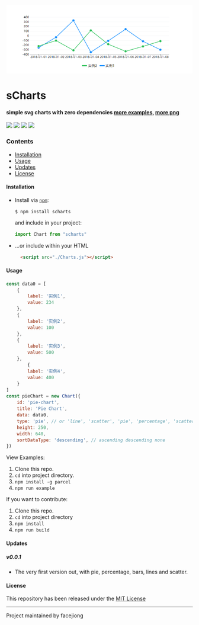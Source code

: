 <p align="center">
  <img src="./docs/line.png">
</p>


# sCharts
#### simple svg charts with zero dependencies [more examples](https://facejiong.github.io/scharts/index.html), [more png](https://github.com/facejiong/sCharts/blob/master/docs/more.png)

[![](https://img.shields.io/travis/facejiong/sCharts.svg?style=flat-square)](https://travis-ci.org/facejiong/sCharts)
[![](https://img.shields.io/coveralls/github/facejiong/sCharts.svg?style=flat-square)](https://coveralls.io/github/facejiong/sCharts)
[![](https://david-dm.org/facejiong/sCharts/status.svg?style=flat-square)](https://david-dm.org/facejiong/sCharts)
[![](https://img.shields.io/npm/v/sCharts.svg?style=flat-square)](https://www.npmjs.com/package/sCharts)


### Contents
* [Installation](#installation)
* [Usage](#usage)
* [Updates](#updates)
* [License](#license)

#### Installation
* Install via [`npm`](https://www.npmjs.com/get-npm):

  ```console
  $ npm install scharts
  ```

  and include in your project:
  ```js
  import Chart from "scharts"
  ```

* ...or include within your HTML

  ```html
    <script src="./Charts.js"></script>
  ```

#### Usage
```js
const data0 = [
	{
		label: '实例1',
		value: 234
	},
	{
		label: '实例2',
		value: 100
	},
	{
		label: '实例3',
		value: 500
	},
		{
		label: '实例4',
		value: 400
	}
]
const pieChart = new Chart({
	id: 'pie-chart',
	title: 'Pie Chart',
	data: data0,
	type: 'pie', // or 'line', 'scatter', 'pie', 'percentage', 'scatter'
	height: 250,
	width: 640,
	sortDataType: 'descending', // ascending descending none
})
```
View Examples:

1. Clone this repo.
2. `cd` into project directory.
3. `npm install -g parcel`
4. `npm run example`

If you want to contribute:

1. Clone this repo.
2. `cd` into project directory
3. `npm install`
4. `npm run build`

#### Updates

##### v0.0.1
- The very first version out, with pie, percentage, bars, lines and scatter.

#### License
This repository has been released under the [MIT License](LICENSE)

------------------
Project maintained by facejiong

